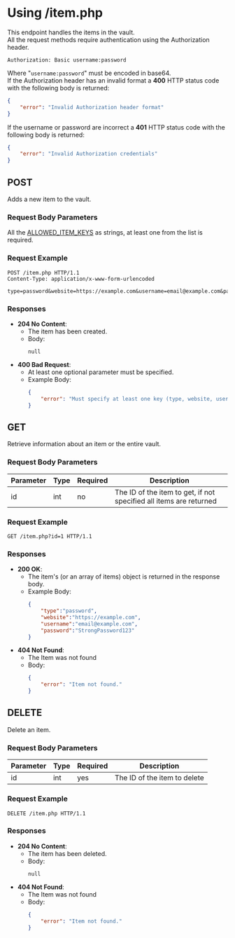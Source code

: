 # Using /item.php
This endpoint handles the items in the vault.<br>
All the request methods require authentication using the Authorization header.
```http
Authorization: Basic username:password
```
Where "`username:password`" must be encoded in base64.<br>
If the Authorization header has an invalid format a **400** HTTP status code with the following body is returned:
```json
{
    "error": "Invalid Authorization header format"
}
```
If the username or password are incorrect a **401** HTTP status code with the following body is returned:
```json
{
    "error": "Invalid Authorization credentials"
}
```



## POST
Adds a new item to the vault.

### Request Body Parameters
All the [ALLOWED_ITEM_KEYS](https://github.com/SysKeep/core/blob/main/doc/env-usage.md) as strings, at least one from the list is required.

### Request Example
```http
POST /item.php HTTP/1.1
Content-Type: application/x-www-form-urlencoded

type=password&website=https://example.com&username=email@example.com&password=StrongPassword123
```

### Responses
* **204 No Content**:
    * The item has been created.
    * Body:
        ```
        null
        ```
* **400 Bad Request**:
    * At least one optional parameter must be specified.
    * Example Body:
        ```json
        {
            "error": "Must specify at least one key (type, website, username, password, description)"
        }
        ```


## GET
Retrieve information about an item or the entire vault.

### Request Body Parameters
| Parameter | Type | Required | Description                                                        |
|-----------|------|----------|--------------------------------------------------------------------|
| id        | int  | no       | The ID of the item to get, if not specified all items are returned |

### Request Example
```http
GET /item.php?id=1 HTTP/1.1
```

### Responses
* **200 OK**:
    * The item's (or an array of items) object is returned in the response body.
    * Example Body:
        ```json
        {
            "type":"password",
            "website":"https://example.com",
            "username":"email@example.com",
            "password":"StrongPassword123"
        }
        ```
* **404 Not Found**:
    * The Item was not found
    * Body:
        ```json
        {
            "error": "Item not found."
        }
        ```


## DELETE
Delete an item.

### Request Body Parameters
| Parameter | Type | Required | Description                    |
| --------- | ---- | -------- | ------------------------------ |
| id        | int  | yes      | The ID of the item to delete   |

### Request Example
```http
DELETE /item.php HTTP/1.1
```

### Responses
* **204 No Content**:
    * The item has been deleted.
    * Body:
        ```
        null
        ```
* **404 Not Found**:
    * The Item was not found
    * Body:
        ```json
        {
            "error": "Item not found."
        }
        ```